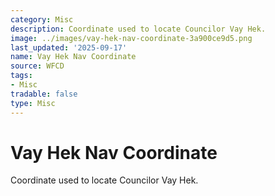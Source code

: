 ```yaml
---
category: Misc
description: Coordinate used to locate Councilor Vay Hek.
image: ../images/vay-hek-nav-coordinate-3a900ce9d5.png
last_updated: '2025-09-17'
name: Vay Hek Nav Coordinate
source: WFCD
tags:
- Misc
tradable: false
type: Misc
---
```


# Vay Hek Nav Coordinate

Coordinate used to locate Councilor Vay Hek.

